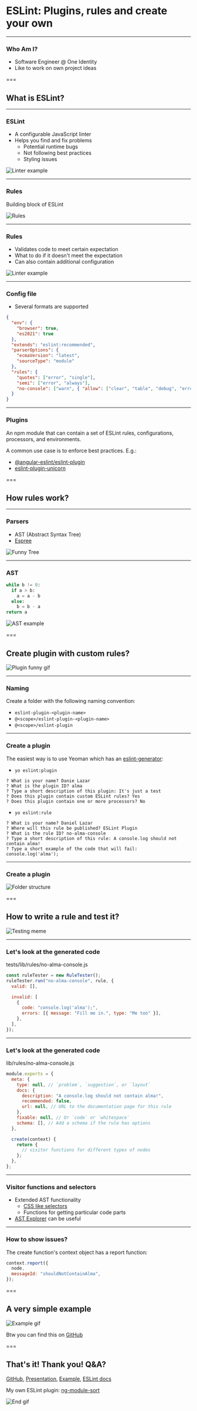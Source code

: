 # ESLint: Plugins, rules and create your own

---

### Who Am I?

- Software Engineer @ One Identity
- Like to work on own project ideas

===

## What is ESLint?

---

### ESLint

- A configurable JavaScript linter
- Helps you find and fix problems
  - Potential runtime bugs
  - Not following best practices
  - Styling issues

![Linter example](./assets/console-log-lint.png)

---

### Rules

Building block of ESLint

![Rules](./assets/rules.gif)

---

### Rules

- Validates code to meet certain expectation
- What to do if it doesn't meet the expectation
- Can also contain additional configuration

![Linter example](./assets/console-log-lint.png)

---

### Config file

- Several formats are supported

```json
{
  "env": {
    "browser": true,
    "es2021": true
  },
  "extends": "eslint:recommended",
  "parserOptions": {
    "ecmaVersion": "latest",
    "sourceType": "module"
  },
  "rules": {
    "quotes": ["error", "single"],
    "semi": ["error", "always"],
    "no-console": ["warn", { "allow": ["clear", "table", "debug", "error"] }]
  }
}
```

---

### Plugins

An npm module that can contain a set of ESLint rules, configurations, processors, and environments.

A common use case is to enforce best practices. E.g.:

- [@angular-eslint/eslint-plugin](https://www.npmjs.com/package/@angular-eslint/eslint-plugin)
- [eslint-plugin-unicorn](https://www.npmjs.com/package/eslint-plugin-unicorn)

===

## How rules work?

---

### Parsers

- AST (Abstract Syntax Tree)
- [Espree](https://github.com/eslint/espree)

![Funny Tree](./assets/funny-tree.gif)

---

### AST

```py
while b != 0:
  if a > b:
    a = a - b
  else:
    b = b - a
return a
```

![AST example](./assets/ast-example.png)

===

## Create plugin with custom rules?

![Plugin funny gif](./assets/plugin.gif)

---

### Naming

Create a folder with the following naming convention:

- `eslint-plugin-<plugin-name>`
- `@<scope>/eslint-plugin-<plugin-name>`
- `@<scope>/eslint-plugin`

---

### Create a plugin

The easiest way is to use Yeoman which has an [eslint-generator](https://www.npmjs.com/package/generator-eslint):

- `yo eslint:plugin`

```shell
? What is your name? Danie Lazar
? What is the plugin ID? alma
? Type a short description of this plugin: It's just a test
? Does this plugin contain custom ESLint rules? Yes
? Does this plugin contain one or more processors? No
```

- `yo eslint:rule`

```shell
? What is your name? Daniel Lazar
? Where will this rule be published? ESLint Plugin
? What is the rule ID? no-alma-console
? Type a short description of this rule: A console.log should not contain alma!
? Type a short example of the code that will fail: console.log('alma');
```

---

### Create a plugin

![Folder structure](./assets/folder-structure.png)

===

## How to write a rule and test it?

![Testing meme](./assets/testing.jpg)

---

### Let's look at the generated code

tests/lib/rules/no-alma-console.js

```js
const ruleTester = new RuleTester();
ruleTester.run("no-alma-console", rule, {
  valid: [],

  invalid: [
    {
      code: "console.log('alma');",
      errors: [{ message: "Fill me in.", type: "Me too" }],
    },
  ],
});
```

---

### Let's look at the generated code

lib/rules/no-alma-console.js

```js
module.exports = {
  meta: {
    type: null, // `problem`, `suggestion`, or `layout`
    docs: {
      description: "A console.log should not contain alma!",
      recommended: false,
      url: null, // URL to the documentation page for this rule
    },
    fixable: null, // Or `code` or `whitespace`
    schema: [], // Add a schema if the rule has options
  },

  create(context) {
    return {
      // visitor functions for different types of nodes
    };
  },
};
```

---

### Visitor functions and selectors

- Extended AST functionality
  - [CSS like selectors](https://eslint.org/docs/latest/extend/selectors#what-syntax-can-selectors-have)
  - Functions for getting particular code parts
- [AST Explorer](https://astexplorer.net/) can be useful

---

### How to show issues?

The create function's context object has a report function:

```js
context.report({
  node,
  messageId: "shouldNotContainAlma",
});
```

===

## A very simple example

![Example gif](./assets/example.gif)

Btw you can find this on [GitHub](https://github.com/ducktordanny/vtm-eslint-presentation/tree/master/example)

===

## That's it! Thank you! Q&A?

[GitHub](https://github.com/ducktordanny), [Presentation](https://github.com/ducktordanny/vtm-eslint-presentation), [Example](https://github.com/ducktordanny/vtm-eslint-presentation/tree/master/example), [ESLint docs](https://eslint.org/docs/latest/)

My own ESLint plugin: [ng-module-sort](https://github.com/ducktordanny/eslint-plugin-ng-module-sort)

![End gif](./assets/end.gif)

